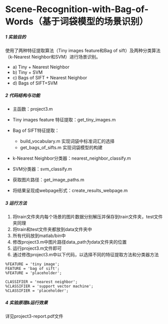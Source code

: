 # Scene-Recognition-with-Bag-of-Words（基于词袋模型的场景识别）


##### 1 实验目的

使用了两种特征提取算法（Tiny images feature和Bag of sift）及两种分类算法（k-Nearest Neighbor和SVM）进行场景识别。

- a)	Tiny + Nearest Neighbor
- b)	Tiny + SVM
- c)	Bags of SIFT + Nearest Neighbor
- d)	Bags of SIFT+SVM

##### 2 代码结构与功能

- 主函数：project3.m
- Tiny images feature 特征提取：get_tiny_images.m
- Bag of SIFT特征提取：
  - build_vocabulary.m 实现词袋中标准词汇的选择
  - get_bags_of_sifts.m 实现词袋模型的构建

- k-Nearest Neighbor分类器：nearest_neighbor_classify.m
- SVM分类器：svm_classify.m
- 获取图片路径：get_image_paths.m
- 将结果呈现成webpage形式：create_results_webpage.m

##### 3 运行方法

1. 将train文件夹内每个场景的图片数据分别解压并保存到train文件夹，test文件夹同理
2. 将train和test文件夹都放到data文件夹中
3. 所有代码放到matlab/bin中
4. 修改project3.m中图片路径data_path为data文件夹的位置
5. 运行project3.m文件即可
6. 通过修改project3.m中以下代码，以选择不同的特征提取方法和分类器方法

```
%FEATURE = 'tiny image';
FEATURE = 'bag of sift';
%FEATURE = 'placeholder';

CLASSIFIER = 'nearest neighbor';
%CLASSIFIER = 'support vector machine';
%CLASSIFIER = 'placeholder';

```



##### 4 实验原理&运行效果

详见project3-report.pdf文件

 

